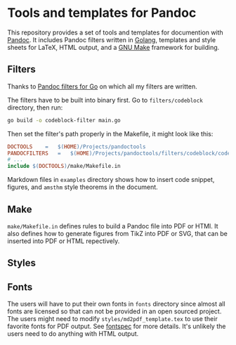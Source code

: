 # Tools and templates for Pandoc

This repository provides a set of tools and templates for documention with
[Pandoc](https://pandoc.org "Pandoc's homepage").
It includes Pandoc filters written in [Golang](https://golang.org "Golang's homepage"),
templates and style sheets for LaTeX, HTML output,
and a [GNU Make](https://www.gnu.org/software/make/ "GNU Make") framework for building.

## Filters

Thanks to [Pandoc filters for Go](https://github.com/oltolm/go-pandocfilters "Pandoc filters for Go")
on which all my filters are written.

The filters have to be built into binary first.
Go to `filters/codeblock` directory, 
then run:
```bash
go build -o codeblock-filter main.go
```

Then set the filter's path properly in the Makefile,
it might look like this:
```Makefile
DOCTOOLS	=	$(HOME)/Projects/pandoctools
PANDOCFILTERS	=	$(HOME)/Projects/pandoctools/filters/codeblock/codeblock-filter
# ...
include $(DOCTOOLS)/make/Makefile.in
```

Markdown files in `examples` directory shows how to insert code snippet, figures, and `amsthm` style theorems in the document.

## Make

`make/Makefile.in` defines rules to build a Pandoc file into PDF or HTMl.
It also defines how to generate figures from TikZ into PDF or SVG,
that can be inserted into PDF or HTML repectively.

## Styles

## Fonts

The users will have to put their own fonts in `fonts` directory since
almost all fonts are licensed so that can not be provided in an open sourced project.
The users might need to modify `styles/md2pdf_template.tex` to use their favorite fonts for PDF output.
See [fontspec](https://ctan.org/pkg/fontspec?lang=en) for more details.
It's unlikely the users need to do anything with HTML output.
